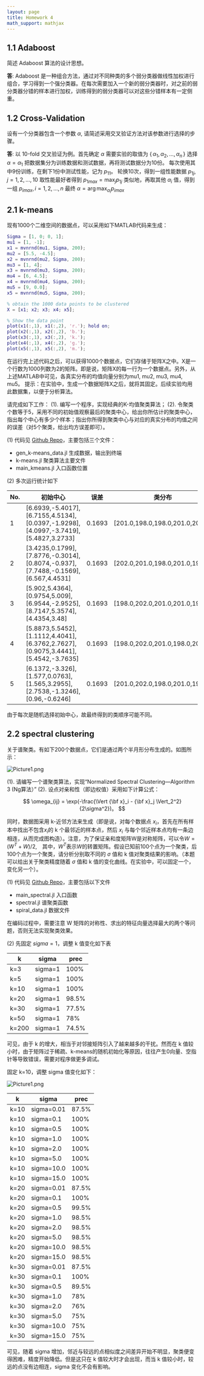 ```yaml
---
layout: page
title: Homework 4
math_support: mathjax
---
```



## 1.1 Adaboost

简述 Adaboost 算法的设计思想。

**答**: Adaboost 是一种组合方法，通过对不同种类的多个弱分类器做线性加权进行组合，学习得到一个强分类器。在每次需要加入一个新的弱分类器时，对之前的弱分类器分错的样本进行加权，训练得到的弱分类器可以对这些分错样本有一定侧重。

## 1.2 Cross-Validation

设有一个分类器包含一个参数 $\alpha$, 请简述采用交叉验证方法对该参数进行选择的步骤。

**答**: 以 10-fold 交叉验证为例。首先确定 $\alpha$ 需要实验的取值为 $\{\,\alpha_1, \alpha_2, \dots, \alpha_n\,\}$
选择 $\alpha = \alpha_1$
把数据集分为训练数据和测试数据，再将测试数据分为10份。
每次使用其中9份训练，在剩下1份中测试性能，记为 $p_11$。
轮换10次，得到一组性能数据 $p_{1j}, j = 1, 2, \dots, 10$
取性能最好者得到 $p_{1max} = \max_j p_{1j}$
类似地，再取其他 $\alpha_i$ 值，得到一组 $p_{imax}, i = 1, 2, \dots, n$
最终 $\alpha = \arg \max_{\alpha_i} p_{imax}$ 

## 2.1 k-means

现有1000个二维空间的数据点，可以采用如下MATLAB代码来生成：

~~~ matlab
Sigma = [1, 0; 0, 1];
mu1 = [1, -1]; 
x1 = mvnrnd(mu1, Sigma, 200);
mu2 = [5.5, -4.5];
x2 = mvnrnd(mu2, Sigma, 200);
mu3 = [1, 4]; 
x3 = mvnrnd(mu3, Sigma, 200);
mu4 = [6, 4.5]; 
x4 = mvnrnd(mu4, Sigma, 200);
mu5 = [9, 0.0]; 
x5 = mvnrnd(mu5, Sigma, 200);

% obtain the 1000 data points to be clustered 
X = [x1; x2; x3; x4; x5];

% Show the data point 
plot(x1(:,1), x1(:,2), 'r.'); hold on;
plot(x2(:,1), x2(:,2), 'b.');
plot(x3(:,1), x3(:,2), 'k.');
plot(x4(:,1), x4(:,2), 'g.');
plot(x5(:,1), x5(:,2), 'm.');
~~~

在运行完上述代码之后，可以获得1000个数据点，它们存储于矩阵X之中。X是一个行数为1000列数为2的矩阵。即是说，矩阵X的每一行为一个数据点。另外，从上述MATLAB中可见，各真实分布的均值向量分别为mu1, mu2, mu3, mu4, mu5。
提示：在实验中，生成一个数据矩阵X之后，就将其固定。后续实验均用此数据集，以便于分析算法。

请完成如下工作：
(1). 编写一个程序，实现经典的K-均值聚类算法；
(2). 令聚类个数等于5，采用不同的初始值观察最后的聚类中心，给出你所估计的聚类中心，指出每个中心有多少个样本；指出你所得到聚类中心与对应的真实分布的均值之间的误差（对5个聚类，给出均方误差即可）。

(1) 代码见 [Github Repo](https://github.com/zxteloiv/julia-ex/tree/master/clustering)，主要包括三个文件：

- gen_k-means_data.jl 生成数据，输出到终端
- k-means.jl 聚类算法主要文件
- main_kmeans.jl 入口函数位置

(2) 多次运行统计如下

| No. | 初始中心 | 误差 | 类分布 | 最终中心 |
| --- | -------- | ---- | ------ | -------- |
| 1   | [6.6939,-5.4017],[6.7155,4.5134],[0.0397,-1.9298],[4.0997,-3.7419],[5.4827,3.2733] | 0.1693 | [201.0,198.0,198.0,201.0,202.0] | [8.8699,-0.0387],[6.0164,4.5892],[1.0251,-0.9898],[5.5131,-4.5951],[1.0034,3.9247] |
| 2   | [3.4235,0.1799],[7.8776,-0.3014],[0.8074,-0.937],[7.7488,-0.1569],[6.567,4.4531] | 0.1693 | [202.0,201.0,198.0,201.0,198.0] | [1.0034,3.9247],[5.5131,-4.5951],[1.0251,-0.9898],[8.8699,-0.0387],[6.0164,4.5892] |
| 3   | [5.902,5.4364],[0.9754,5.009],[6.9544,-2.9525],[8.7147,5.3574],[4.4354,3.48] | 0.1693 | [198.0,202.0,201.0,201.0,198.0] | [6.0164,4.5892],[1.0034,3.9247],[5.5131,-4.5951],[8.8699,-0.0387],[1.0251,-0.9898] |
| 4   | [5.8873,5.5452],[1.1112,4.4041],[6.3762,2.7627],[0.9075,3.4441],[5.4542,-3.7635] | 0.1693 |[198.0,202.0,201.0,198.0,201.0] | [6.0164,4.5892],[1.0034,3.9247],[8.8699,-0.0387],[1.0251,-0.9898],[5.5131,-4.5951] |
| 5   | [6.1372,-3.326],[1.577,0.0763],[1.565,3.2955],[2.7538,-1.3246],[0.96,-0.6246] | 0.1693 | [201.0,202.0,198.0,201.0,198.0] | [8.8699,-0.0387],[1.0034,3.9247],[6.0164,4.5892],[5.5131,-4.5951],[1.0251,-0.9898] |

由于每次是随机选择初始中心，故最终得到的类顺序可能不同。

## 2.2 spectral clustering

关于谱聚类。有如下200个数据点，它们是通过两个半月形分布生成的。如图所示：

![Picture1.png](resources/8E4D529BE5C3ACFC47393D473E50AA68.png)

(1). 请编写一个谱聚类算法，实现“Normalized Spectral Clustering—Algorithm 3 (Ng算法）”
(2). 设点对亲和性（即边权值）采用如下计算公式：

$$
\omega_{ij} = \exp(-\frac{\Vert {\bf x}_i - {\bf x}_j \Vert_2^2}{2\sigma^2})。
$$

同时，数据图采用 k-近邻方法来生成（即是说，对每个数据点 $x_i$，首先在所有样本中找出不包含$x_i$的 k 个最邻近的样本点，然后 $x_i$ 与每个邻近样本点均有一条边相连，从而完成图构造）。注意，为了保证亲和度矩阵W是对称矩阵，可以令$W=(W^T+W)/2$,　其中，$W^T$表示$W$的转置矩阵。假设已知前100个点为一个聚类，后100个点为一个聚类，请分析分别取不同的 $\sigma$ 值和 k 值对聚类结果的影响。（本题可以给出关于聚类精度随着 $\sigma$ 值和 k 值的变化曲线。在实验中，可以固定一个，变化另一个）。

(1) 代码见 [Github Repo](https://github.com/zxteloiv/julia-ex/tree/master/clustering)，主要包括以下文件

- main_spectral.jl 入口函数
- spectral.jl 谱聚类函数
- spiral_data.jl 数据文件

在编码过程中，需要注意 W 矩阵的对称性、求出的特征向量选择最大的两个等问题，否则无法实现聚类效果。

(2) 先固定 $sigma=1$，调整 k 值变化如下表

| k   |  sigma  | prec |
| --  | ------- | ---- |
| k=3 | sigma=1 | 100% |
| k=5 | sigma=1 | 100% |
| k=10 | sigma=1 | 100% |
| k=20 | sigma=1 | 98.5% |
| k=30 | sigma=1 | 77.5% |
| k=50 | sigma=1 | 78% |
| k=200 | sigma=1 | 74.5% |

可见，由于 k 的增大，相当于对邻接矩阵引入了越来越多的干扰。然而在 k 值较小时，由于矩阵过于稀疏、k-means的随机初始化等原因，往往产生0向量、空指针等导致错误，需要对程序做更多调试。

固定 k=10，调整 sigma 值变化如下：

![Picture1.png](resources/D68A31F9B7E976D89152AFBAF8C46D32.png)

| k    | sigma      |  prec |
| ---  | --------   | ----- |
| k=10 | sigma=0.01 | 87.5% |
| k=10 | sigma=0.1 | 100% |
| k=10 | sigma=0.5 | 100% |
| k=10 | sigma=1.0 | 100% |
| k=10 | sigma=2.0 | 100% |
| k=10 | sigma=5.0 | 100% |
| k=10 | sigma=10.0 | 100% |
| k=10 | sigma=15.0 | 100% |
| k=20 | sigma=0.01 | 87.5% |
| k=20 | sigma=0.1 | 100% |
| k=20 | sigma=0.5 | 99.5% |
| k=20 | sigma=1.0 | 98.5% |
| k=20 | sigma=2.0 | 98.5% |
| k=20 | sigma=5.0 | 98.5% |
| k=20 | sigma=10.0 | 98.5% |
| k=20 | sigma=15.0 | 98.5% |
| k=30 | sigma=0.01 | 87.5% |
| k=30 | sigma=0.1 | 100% |
| k=30 | sigma=0.5 | 89.5% |
| k=30 | sigma=1.0 | 78% |
| k=30 | sigma=2.0 | 76% |
| k=30 | sigma=5.0 | 75% |
| k=30 | sigma=10.0 | 75% |
| k=30 | sigma=15.0 | 75% |

可见，随着 sigma 增加，邻近与较远的点相似度之间差异开始不明显，聚类便变得困难，精度开始降低。但是这只在 k 值较大时才会出现，而当 k 值较小时，较远的点没有边相连，sigma 变化不会有影响。


